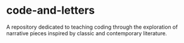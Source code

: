 # code-and-letters
A repository dedicated to teaching coding through the exploration of narrative pieces inspired by classic and contemporary literature.
